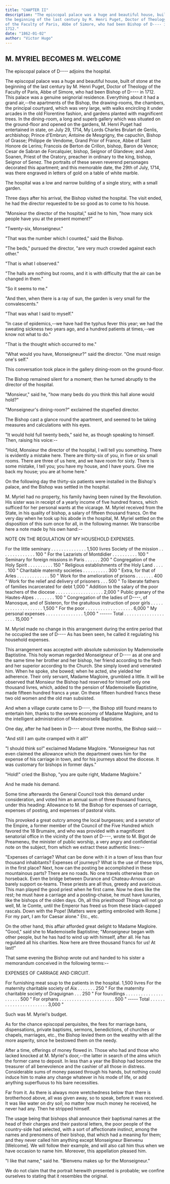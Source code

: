 ```yaml
---
title: "CHAPTER II"
description: "The episcopal palace was a huge and beautiful house, built of stone at
the beginning of the last century by M. Henri Puget, Doctor of Theology
of the Faculty of Paris, Abbe of Simore, who had been Bishop of D---- in
1712."
date: "1862-01-02"
author: "Victor Hugo"
---
```


## M. MYRIEL BECOMES M. WELCOME

The episcopal palace of D---- adjoins the hospital.

The episcopal palace was a huge and beautiful house, built of stone at
the beginning of the last century by M. Henri Puget, Doctor of Theology
of the Faculty of Paris, Abbe of Simore, who had been Bishop of D---- in
1712. This palace was a genuine seignorial residence. Everything about
it had a grand air,--the apartments of the Bishop, the drawing-rooms,
the chambers, the principal courtyard, which was very large, with walks
encircling it under arcades in the old Florentine fashion, and gardens
planted with magnificent trees. In the dining-room, a long and superb
gallery which was situated on the ground-floor and opened on the
gardens, M. Henri Puget had entertained in state, on July 29, 1714, My
Lords Charles Brulart de Genlis, archbishop; Prince d'Embrun; Antoine
de Mesgrigny, the capuchin, Bishop of Grasse; Philippe de Vendome, Grand
Prior of France, Abbe of Saint Honore de Lerins; Francois de Berton de
Crillon, bishop, Baron de Vence; Cesar de Sabran de Forcalquier, bishop,
Seignor of Glandeve; and Jean Soanen, Priest of the Oratory, preacher in
ordinary to the king, bishop, Seignor of Senez. The portraits of these
seven reverend personages decorated this apartment; and this memorable
date, the 29th of July, 1714, was there engraved in letters of gold on a
table of white marble.

The hospital was a low and narrow building of a single story, with a
small garden.

Three days after his arrival, the Bishop visited the hospital. The visit
ended, he had the director requested to be so good as to come to his
house.

"Monsieur the director of the hospital," said he to him, "how many sick
people have you at the present moment?"

"Twenty-six, Monseigneur."

"That was the number which I counted," said the Bishop.

"The beds," pursued the director, "are very much crowded against each
other."

"That is what I observed."

"The halls are nothing but rooms, and it is with difficulty that the air
can be changed in them."

"So it seems to me."

"And then, when there is a ray of sun, the garden is very small for the
convalescents."

"That was what I said to myself."

"In case of epidemics,--we have had the typhus fever this year; we
had the sweating sickness two years ago, and a hundred patients at
times,--we know not what to do."

"That is the thought which occurred to me."

"What would you have, Monseigneur?" said the director. "One must resign
one's self."

This conversation took place in the gallery dining-room on the
ground-floor.

The Bishop remained silent for a moment; then he turned abruptly to the
director of the hospital.

"Monsieur," said he, "how many beds do you think this hall alone would
hold?"

"Monseigneur's dining-room?" exclaimed the stupefied director.

The Bishop cast a glance round the apartment, and seemed to be taking
measures and calculations with his eyes.

"It would hold full twenty beds," said he, as though speaking to
himself. Then, raising his voice:--

"Hold, Monsieur the director of the hospital, I will tell you something.
There is evidently a mistake here. There are thirty-six of you, in five
or six small rooms. There are three of us here, and we have room for
sixty. There is some mistake, I tell you; you have my house, and I have
yours. Give me back my house; you are at home here."

On the following day the thirty-six patients were installed in the
Bishop's palace, and the Bishop was settled in the hospital.

M. Myriel had no property, his family having been ruined by the
Revolution. His sister was in receipt of a yearly income of five hundred
francs, which sufficed for her personal wants at the vicarage. M. Myriel
received from the State, in his quality of bishop, a salary of fifteen
thousand francs. On the very day when he took up his abode in the
hospital, M. Myriel settled on the disposition of this sum once for
all, in the following manner. We transcribe here a note made by his own
hand:--


NOTE ON THE REGULATION OF MY HOUSEHOLD EXPENSES.

  For the little seminary . . . . . . . . . . . . . .    1,500 livres
  Society of the  mission . . . . . . . . . . . . . .      100   "
  For the Lazarists of Montdidier . . . . . . . . . .      100   "
  Seminary for foreign missions in Paris  . . . . . .      200   "
  Congregation of the Holy Spirit . . . . . . . . . .      150   "
  Religious establishments of the Holy Land . . . . .      100   "
  Charitable maternity societies  . . . . . . . . . .      300   "
  Extra, for that of Arles  . . . . . . . . . . . . .       50   "
  Work for the amelioration of prisons  . . . . . . .      400   "
  Work for the relief and delivery of prisoners . . .      500   "
  To liberate fathers of families incarcerated for debt  1,000   "
  Addition to the salary of the poor teachers of the
       diocese  . . . . . . . . . . . . . . . . . . .    2,000   "
  Public granary of the Hautes-Alpes  . . . . . . . .      100   "
  Congregation of the ladies of D----, of Manosque, and of
       Sisteron, for the gratuitous instruction of poor
       girls  . . . . . . . . . . . . . . . . . . . .    1,500   "
  For the poor  . . . . . . . . . . . . . . . . . . .    6,000   "
  My personal expenses  . . . . . . . . . . . . . . .    1,000   "
                                                        ------
       Total  . . . . . . . . . . . . . . . . . . . .   15,000   "


M. Myriel made no change in this arrangement during the entire period
that he occupied the see of D---- As has been seen, he called it
regulating his household expenses.

This arrangement was accepted with absolute submission by Mademoiselle
Baptistine. This holy woman regarded Monseigneur of D---- as at one and
the same time her brother and her bishop, her friend according to the
flesh and her superior according to the Church. She simply loved and
venerated him. When he spoke, she bowed; when he acted, she yielded her
adherence. Their only servant, Madame Magloire, grumbled a little. It
will be observed that Monsieur the Bishop had reserved for himself
only one thousand livres, which, added to the pension of Mademoiselle
Baptistine, made fifteen hundred francs a year. On these fifteen hundred
francs these two old women and the old man subsisted.

And when a village curate came to D----, the Bishop still found means to
entertain him, thanks to the severe economy of Madame Magloire, and to
the intelligent administration of Mademoiselle Baptistine.

One day, after he had been in D---- about three months, the Bishop
said:--

"And still I am quite cramped with it all!"

"I should think so!" exclaimed Madame Magloire. "Monseigneur has not
even claimed the allowance which the department owes him for the expense
of his carriage in town, and for his journeys about the diocese. It was
customary for bishops in former days."

"Hold!" cried the Bishop, "you are quite right, Madame Magloire."

And he made his demand.

Some time afterwards the General Council took this demand under
consideration, and voted him an annual sum of three thousand francs,
under this heading: Allowance to M. the Bishop for expenses of carriage,
expenses of posting, and expenses of pastoral visits.

This provoked a great outcry among the local burgesses; and a senator
of the Empire, a former member of the Council of the Five Hundred
which favored the 18 Brumaire, and who was provided with a magnificent
senatorial office in the vicinity of the town of D----, wrote to M.
Bigot de Preameneu, the minister of public worship, a very angry and
confidential note on the subject, from which we extract these authentic
lines:--

"Expenses of carriage? What can be done with it in a town of less than
four thousand inhabitants? Expenses of journeys? What is the use
of these trips, in the first place? Next, how can the posting be
accomplished in these mountainous parts? There are no roads. No one
travels otherwise than on horseback. Even the bridge between Durance and
Chateau-Arnoux can barely support ox-teams. These priests are all thus,
greedy and avaricious. This man played the good priest when he
first came. Now he does like the rest; he must have a carriage and a
posting-chaise, he must have luxuries, like the bishops of the olden
days. Oh, all this priesthood! Things will not go well, M. le Comte,
until the Emperor has freed us from these black-capped rascals. Down
with the Pope! [Matters were getting embroiled with Rome.] For my part,
I am for Caesar alone." Etc., etc.

On the other hand, this affair afforded great delight to Madame
Magloire. "Good," said she to Mademoiselle Baptistine; "Monseigneur
began with other people, but he has had to wind up with himself, after
all. He has regulated all his charities. Now here are three thousand
francs for us! At last!"

That same evening the Bishop wrote out and handed to his sister a
memorandum conceived in the following terms:--

EXPENSES OF CARRIAGE AND CIRCUIT.

  For furnishing meat soup to the patients in the hospital. 1,500 livres
  For the maternity charitable society of Aix . . . . . . .   250   "
  For the maternity charitable society of Draguignan  . . .   250   "
  For foundlings  . . . . . . . . . . . . . . . . . . . . .   500   "
  For orphans   . . . . . . . . . . . . . . . . . . . . . .   500   "
                                                            -----
       Total  . . . . . . . . . . . . . . . . . . . . . . . 3,000   "

Such was M. Myriel's budget.

As for the chance episcopal perquisites, the fees for marriage bans,
dispensations, private baptisms, sermons, benedictions, of churches or
chapels, marriages, etc., the Bishop levied them on the wealthy with all
the more asperity, since he bestowed them on the needy.

After a time, offerings of money flowed in. Those who had and those who
lacked knocked at M. Myriel's door,--the latter in search of the alms
which the former came to deposit. In less than a year the Bishop had
become the treasurer of all benevolence and the cashier of all those
in distress. Considerable sums of money passed through his hands, but
nothing could induce him to make any change whatever in his mode of
life, or add anything superfluous to his bare necessities.

Far from it. As there is always more wretchedness below than there
is brotherhood above, all was given away, so to speak, before it was
received. It was like water on dry soil; no matter how much money he
received, he never had any. Then he stripped himself.

The usage being that bishops shall announce their baptismal names at the
head of their charges and their pastoral letters, the poor people of the
country-side had selected, with a sort of affectionate instinct, among
the names and prenomens of their bishop, that which had a meaning for
them; and they never called him anything except Monseigneur Bienvenu
[Welcome]. We will follow their example, and will also call him thus
when we have occasion to name him. Moreover, this appellation pleased
him.

"I like that name," said he. "Bienvenu makes up for the Monseigneur."

We do not claim that the portrait herewith presented is probable; we
confine ourselves to stating that it resembles the original.
